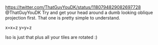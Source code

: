 https://twitter.com/ThatGuyYouDK/status/1180794829082697728 @ThatGuyYouDK Try and get your head around a dumb  looking oblique projection first. That one is pretty simple to understand.

x=x+z
y=y+z

Iso is just that plus all your tiles are rotated :)